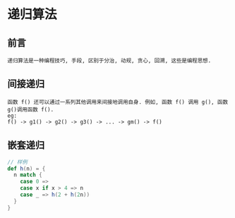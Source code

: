 # 递归算法
## 前言
    递归算法是一种编程技巧, 手段, 区别于分治, 动规, 贪心, 回溯, 这些是编程思想.
## 间接递归
    函数 f() 还可以通过一系列其他调用来间接地调用自身. 例如, 函数 f() 调用 g(), 函数 g()调用函数 f().
    eg: 
    f() -> g1() -> g2() -> g3() -> ... -> gm() -> f()
## 嵌套递归
```scala
// 样例
def h(n) = {
  n match {
    case 0 => 
    case x if x > 4 => n
    case _ => h(2 + h(2n))
  }
}
```
